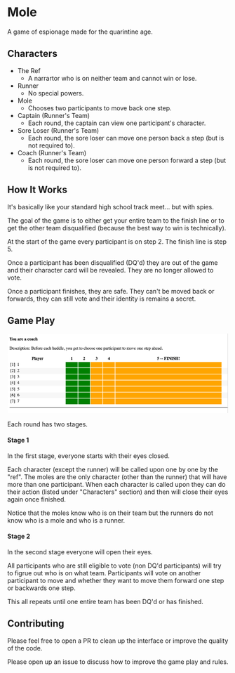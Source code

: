 # Mole

A game of espionage made for the quarintine age.

## Characters

* The Ref
    * A narrartor who is on neither team and cannot win or lose.
* Runner
    * No special powers.
* Mole
    * Chooses two participants to move back one step.
* Captain (Runner's Team)
    * Each round, the captain can view one participant's character. 
* Sore Loser (Runner's Team)
    * Each round, the sore loser can move one person back a step (but is not required to). 
* Coach (Runner's Team)
    * Each round, the sore loser can move one person forward a step (but is not required to). 

## How It Works 

It's basically like your standard high school track meet... but with spies.

The goal of the game is to either get your entire team to the finish line or to get the other team disqualified (because the best way to win is technically).

At the start of the game every participant is on step 2. The finish line is step 5.

Once a participant has been disqualified (DQ'd) they are out of the game and their character card will be revealed. They are no longer allowed to vote.

Once a participant finishes, they are safe. They can't be moved back or forwards, they can still vote and their identity is remains a secret.

## Game Play
![Starting Game Board](.github_images/starting-board.png?raw=true "Starting Game Board")


Each round has two stages.

#### Stage 1
In the first stage, everyone starts with their eyes closed.

Each character (except the runner) will be called upon one by one by the "ref". The moles are the only character (other than the runner) that will have more than one participant. When each character is called upon they can do their action (listed under "Characters" section) and then will close their eyes again once finished. 

Notice that the moles know who is on their team but the runners do not know who is a mole and who is a runner.

#### Stage 2
In the second stage everyone will open their eyes. 

All participants who are still eligible to vote (non DQ'd participants) will try to figrue out who is on what team. Participants will vote on another participant to move and whether they want to move them forward one step or backwards one step.


This all repeats until one entire team has been DQ'd or has finished.

## Contributing

Please feel free to open a PR to clean up the interface or improve the quality of the code.

Please open up an issue to discuss how to improve the game play and rules.
